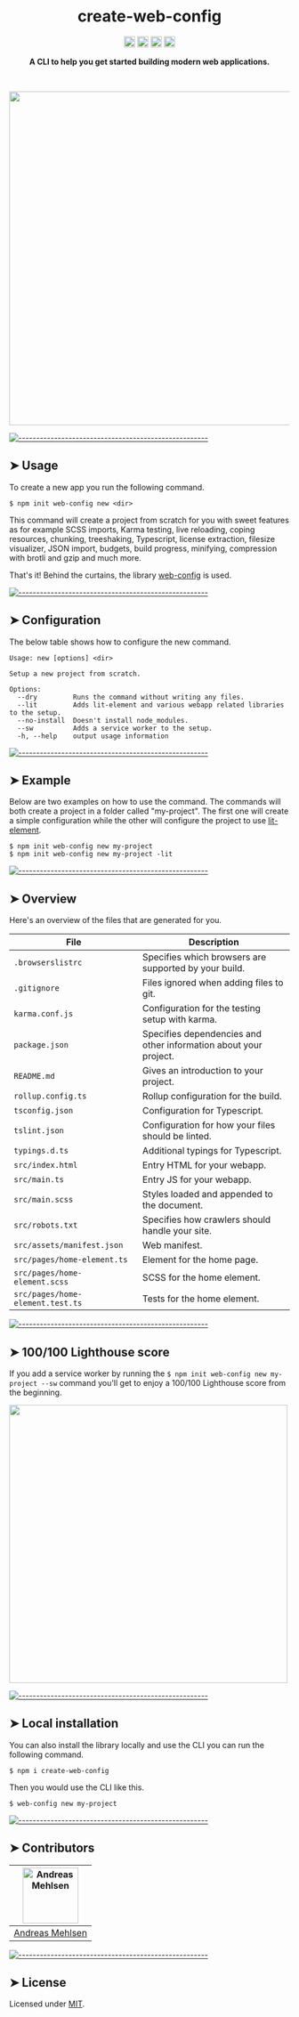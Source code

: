 <h1 align="center">create-web-config</h1>
<p align="center">
		<a href="https://npmcharts.com/compare/create-web-config?minimal=true"><img alt="Downloads per month" src="https://img.shields.io/npm/dm/create-web-config.svg" height="20"/></a>
<a href="https://www.npmjs.com/package/create-web-config"><img alt="NPM Version" src="https://img.shields.io/npm/v/create-web-config.svg" height="20"/></a>
<a href="https://david-dm.org/andreasbm/create-web-config"><img alt="Dependencies" src="https://img.shields.io/david/andreasbm/create-web-config.svg" height="20"/></a>
<a href="https://github.com/andreasbm/create-web-config/graphs/contributors"><img alt="Contributors" src="https://img.shields.io/github/contributors/andreasbm/create-web-config.svg" height="20"/></a>
	</p>

<p align="center">
  <b>A CLI to help you get started building modern web applications.</b></br>
  <sub><sub>
</p>

<br />


<p align="center">
	<img src="https://raw.githubusercontent.com/andreasbm/create-web-config/master/example.gif" width="600">
</p>


[![-----------------------------------------------------](https://raw.githubusercontent.com/andreasbm/readme/master/assets/lines/colored.png)](#usage)

## ➤ Usage

To create a new app you run the following command.

```
$ npm init web-config new <dir>
```

This command will create a project from scratch for you with sweet features as for example SCSS imports, Karma testing, live reloading, coping resources, chunking, treeshaking, Typescript, license extraction, filesize visualizer, JSON import, budgets, build progress, minifying, compression with brotli and gzip and much more.

That's it! Behind the curtains, the library [web-config](https://github.com/andreasbm/web-config) is used.


[![-----------------------------------------------------](https://raw.githubusercontent.com/andreasbm/readme/master/assets/lines/colored.png)](#configuration)

## ➤ Configuration

The below table shows how to configure the new command.

```
Usage: new [options] <dir>

Setup a new project from scratch.

Options:
  --dry         Runs the command without writing any files.
  --lit         Adds lit-element and various webapp related libraries to the setup.
  --no-install  Doesn't install node_modules.
  --sw          Adds a service worker to the setup.
  -h, --help    output usage information
```


[![-----------------------------------------------------](https://raw.githubusercontent.com/andreasbm/readme/master/assets/lines/colored.png)](#example)

## ➤ Example

Below are two examples on how to use the command. The commands will both create a project in a folder called "my-project". The first one will create a simple configuration while the other will configure the project to use [lit-element](https://github.com/Polymer/lit-element).

```
$ npm init web-config new my-project
$ npm init web-config new my-project -lit
```


[![-----------------------------------------------------](https://raw.githubusercontent.com/andreasbm/readme/master/assets/lines/colored.png)](#overview)

## ➤ Overview

Here's an overview of the files that are generated for you.


| File                             | Description                                      |
|----------------------------------|--------------------------------------------------|
| `.browserslistrc`                | Specifies which browsers are supported by your build. |
| `.gitignore`                     | Files ignored when adding files to git.          |
| `karma.conf.js`                  | Configuration for the testing setup with karma.  |
| `package.json`                   | Specifies dependencies and other information about your project. |
| `README.md`                      | Gives an introduction to your project.           |
| `rollup.config.ts`               | Rollup configuration for the build.              |
| `tsconfig.json`                  | Configuration for Typescript.                    |
| `tslint.json`                    | Configuration for how your files should be linted. |
| `typings.d.ts`                   | Additional typings for Typescript.               |
| `src/index.html`                 | Entry HTML for your webapp.                      |
| `src/main.ts`                    | Entry JS for your webapp.                        |
| `src/main.scss`                  | Styles loaded and appended to the document.      |
| `src/robots.txt`                 | Specifies how crawlers should handle your site.  |
| `src/assets/manifest.json`       | Web manifest.                                    |
| `src/pages/home-element.ts`      | Element for the home page.                       |
| `src/pages/home-element.scss`    | SCSS for the home element.                       |
| `src/pages/home-element.test.ts` | Tests for the home element.                      |



[![-----------------------------------------------------](https://raw.githubusercontent.com/andreasbm/readme/master/assets/lines/colored.png)](#100100-lighthouse-score)

## ➤ 100/100 Lighthouse score

If you add a service worker by running the `$ npm init web-config new my-project --sw` command you'll get to enjoy a 100/100 Lighthouse score from the beginning.

<img src="https://raw.githubusercontent.com/andreasbm/create-web-config/master/lighthouse.png" width="500">


[![-----------------------------------------------------](https://raw.githubusercontent.com/andreasbm/readme/master/assets/lines/colored.png)](#local-installation)

## ➤ Local installation

You can also install the library locally and use the CLI you can run the following command.

```
$ npm i create-web-config
```

Then you would use the CLI like this.

```
$ web-config new my-project
```


[![-----------------------------------------------------](https://raw.githubusercontent.com/andreasbm/readme/master/assets/lines/colored.png)](#contributors)

## ➤ Contributors
	

| [<img alt="Andreas Mehlsen" src="https://avatars1.githubusercontent.com/u/6267397?s=460&v=4" width="100">](https://twitter.com/andreasmehlsen) |
|:--------------------------------------------------:|
| [Andreas Mehlsen](https://twitter.com/andreasmehlsen) |


[![-----------------------------------------------------](https://raw.githubusercontent.com/andreasbm/readme/master/assets/lines/colored.png)](#license)

## ➤ License
	
Licensed under [MIT](https://opensource.org/licenses/MIT).